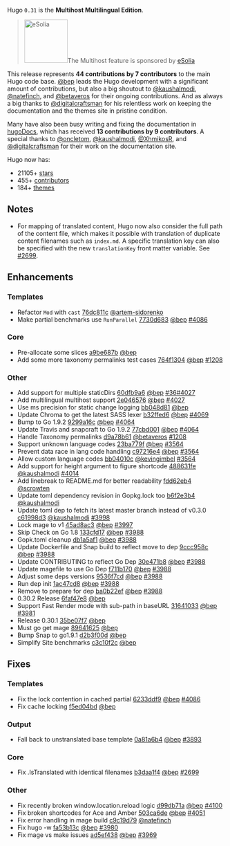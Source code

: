 Hugo `0.31` is the **Multihost Multilingual Edition**.

> <img src="https://esolia.com/img/eSolia-Logo-Flat-2015.svg" alt="eSolia" width="100px" />The Multihost feature is sponsored by [eSolia](https://esolia.com/) 

This release represents **44 contributions by 7 contributors** to the main Hugo code base.
[@bep](https://github.com/bep) leads the Hugo development with a significant amount of contributions, but also a big shoutout to [@kaushalmodi](https://github.com/kaushalmodi), [@natefinch](https://github.com/natefinch), and [@betaveros](https://github.com/betaveros) for their ongoing contributions.
And as always a big thanks to [@digitalcraftsman](https://github.com/digitalcraftsman) for his relentless work on keeping the documentation and the themes site in pristine condition.

Many have also been busy writing and fixing the documentation in [hugoDocs](https://github.com/gohugoio/hugoDocs), 
which has received **13 contributions by 9 contributors**. A special thanks to [@oncletom](https://github.com/oncletom), [@kaushalmodi](https://github.com/kaushalmodi), [@XhmikosR](https://github.com/XhmikosR), and [@digitalcraftsman](https://github.com/digitalcraftsman) for their work on the documentation site.


Hugo now has:

* 21105+ [stars](https://github.com/gohugoio/hugo/stargazers)
* 455+ [contributors](https://github.com/gohugoio/hugo/graphs/contributors)
* 184+ [themes](http://themes.gohugo.io/)

## Notes

* For mapping of translated content, Hugo now also consider the full path of the content file, which makes it possible with translation of duplicate content filenames such as `index.md`. A specific translation key can also be specified with the new `translationKey` front matter variable. See [#2699](https://github.com/gohugoio/hugo/issues/2699).


## Enhancements

### Templates

* Refactor `Mod` with `cast` [76dc811c](https://github.com/gohugoio/hugo/commit/76dc811c6539b2ed8b4d3b22693e5088b9f6ecfe) [@artem-sidorenko](https://github.com/artem-sidorenko) 
* Make partial benchmarks use `RunParallel` [7730d683](https://github.com/gohugoio/hugo/commit/7730d683e8b030c64c5f986b8166c8e65b777ab3) [@bep](https://github.com/bep) [#4086](https://github.com/gohugoio/hugo/issues/4086)


### Core

* Pre-allocate some slices [a9be687b](https://github.com/gohugoio/hugo/commit/a9be687b81df01c7343f78f0d3760042f467baa4) [@bep](https://github.com/bep) 
* Add some more taxonomy permalinks test cases [764f1304](https://github.com/gohugoio/hugo/commit/764f1304e1383ae03c2eb07cf599774700816465) [@bep](https://github.com/bep) [#1208](https://github.com/gohugoio/hugo/issues/1208)

### Other

* Add support for multiple staticDirs [60dfb9a6](https://github.com/gohugoio/hugo/commit/60dfb9a6e076200ab3ca3fd30e34bb3c14e0a893) [@bep](https://github.com/bep) [#36](https://github.com/gohugoio/hugo/issues/36)[#4027](https://github.com/gohugoio/hugo/issues/4027)
* Add multilingual multihost support [2e046576](https://github.com/gohugoio/hugo/commit/2e0465764b5dacc511b977b1c9aa07324ad0ee9c) [@bep](https://github.com/bep) [#4027](https://github.com/gohugoio/hugo/issues/4027)
* Use ms precision for static change logging [bb048d81](https://github.com/gohugoio/hugo/commit/bb048d811d3977adb10656335cd339cd8c945a25) [@bep](https://github.com/bep) 
* Update Chroma to get the latest SASS lexer [b32ffed6](https://github.com/gohugoio/hugo/commit/b32ffed6abc67646cad89e163846f3ffef29cec8) [@bep](https://github.com/bep) [#4069](https://github.com/gohugoio/hugo/issues/4069)
* Bump to Go 1.9.2 [9299a16c](https://github.com/gohugoio/hugo/commit/9299a16c9952a284d3ac3f31d2662f1812f77768) [@bep](https://github.com/bep) [#4064](https://github.com/gohugoio/hugo/issues/4064)
* Update Travis and snapcraft to Go 1.9.2 [77cbd001](https://github.com/gohugoio/hugo/commit/77cbd001ff6b2e0aaa48566ef2af49ca68e19af9) [@bep](https://github.com/bep) [#4064](https://github.com/gohugoio/hugo/issues/4064)
* Handle Taxonomy permalinks [d9a78b61](https://github.com/gohugoio/hugo/commit/d9a78b61adefe8e1803529f4774185874af85148) [@betaveros](https://github.com/betaveros) [#1208](https://github.com/gohugoio/hugo/issues/1208)
* Support unknown language codes [23ba779f](https://github.com/gohugoio/hugo/commit/23ba779fab90ce45cddd68b4f49a2515ce6d4878) [@bep](https://github.com/bep) [#3564](https://github.com/gohugoio/hugo/issues/3564)
* Prevent data race in lang code handling [c97216e4](https://github.com/gohugoio/hugo/commit/c97216e4f0f3021b12cd3803e512393be569c886) [@bep](https://github.com/bep) [#3564](https://github.com/gohugoio/hugo/issues/3564)
* Allow custom language codes [bb04010c](https://github.com/gohugoio/hugo/commit/bb04010cbfd92837685f98c3e0f5362ba00ce487) [@kevingimbel](https://github.com/kevingimbel) [#3564](https://github.com/gohugoio/hugo/issues/3564)
* Add support for height argument to figure shortcode [488631fe](https://github.com/gohugoio/hugo/commit/488631fe0abc3667355345c7eb98ba7a2204deb5) [@kaushalmodi](https://github.com/kaushalmodi) [#4014](https://github.com/gohugoio/hugo/issues/4014)
* Add linebreak to README.md for better readability [fdd62eb4](https://github.com/gohugoio/hugo/commit/fdd62eb4c3dab9229ae4b7aeae45832961f6e168) [@scrowten](https://github.com/scrowten) 
* Update toml dependency revision in Gopkg.lock too [b6f2e3b4](https://github.com/gohugoio/hugo/commit/b6f2e3b4382de83479bfcf91321b7ee3a758b141) [@kaushalmodi](https://github.com/kaushalmodi) 
* Update toml dep to fetch its latest master branch instead of v0.3.0 [c61998d3](https://github.com/gohugoio/hugo/commit/c61998d3ac2e9c2756ba72d2e7381638cbe01a1f) [@kaushalmodi](https://github.com/kaushalmodi) [#3998](https://github.com/gohugoio/hugo/issues/3998)
* Lock mage to v1 [45ad8ac3](https://github.com/gohugoio/hugo/commit/45ad8ac381ab71aec6f62bc0842934b8bdecd9d7) [@bep](https://github.com/bep) [#3997](https://github.com/gohugoio/hugo/issues/3997)
* Skip Check on Go 1.8 [133cfd17](https://github.com/gohugoio/hugo/commit/133cfd1710f2558b93444e0b3866010b5fba21c7) [@bep](https://github.com/bep) [#3988](https://github.com/gohugoio/hugo/issues/3988)
* Gopk.toml cleanup [db1a5af1](https://github.com/gohugoio/hugo/commit/db1a5af15db75dbdf64697c5c31d919bac3acc41) [@bep](https://github.com/bep) [#3988](https://github.com/gohugoio/hugo/issues/3988)
* Update Dockerfile and Snap build to reflect move to dep [9ccc958c](https://github.com/gohugoio/hugo/commit/9ccc958ce7d563fe344c310da37284548ac3a70a) [@bep](https://github.com/bep) [#3988](https://github.com/gohugoio/hugo/issues/3988)
* Update CONTRIBUTING to reflect Go Dep [30e471b8](https://github.com/gohugoio/hugo/commit/30e471b8c66f43b2505ba4a303b5cacb4a5f3af3) [@bep](https://github.com/bep) [#3988](https://github.com/gohugoio/hugo/issues/3988)
* Update magefile to use Go Dep [f711b170](https://github.com/gohugoio/hugo/commit/f711b170e4bb286ffa544dfdb48cff4e8f74497f) [@bep](https://github.com/bep) [#3988](https://github.com/gohugoio/hugo/issues/3988)
* Adjust some deps versions [9536f7cd](https://github.com/gohugoio/hugo/commit/9536f7cd05c745cff51d23de696d92c3ae4bcfa9) [@bep](https://github.com/bep) [#3988](https://github.com/gohugoio/hugo/issues/3988)
* Run dep init [1ac47cd8](https://github.com/gohugoio/hugo/commit/1ac47cd88a52e9789c2ab2c72aa8c50ad3a828c3) [@bep](https://github.com/bep) [#3988](https://github.com/gohugoio/hugo/issues/3988)
* Remove to prepare for dep [ba0b22ef](https://github.com/gohugoio/hugo/commit/ba0b22ef4491fa70b9f4fc9b091a5192a7eed59f) [@bep](https://github.com/bep) [#3988](https://github.com/gohugoio/hugo/issues/3988)
* 0.30.2 Release [6faf47e8](https://github.com/gohugoio/hugo/commit/6faf47e8ddf7b2922ddfcaf13b2ad0cedd1edfec) [@bep](https://github.com/bep) 
* Support Fast Render mode with sub-path in baseURL [31641033](https://github.com/gohugoio/hugo/commit/3164103310fbca1211cfa9ce4a5eb7437854b6ad) [@bep](https://github.com/bep) [#3981](https://github.com/gohugoio/hugo/issues/3981)
* Release 0.30.1 [35be07f7](https://github.com/gohugoio/hugo/commit/35be07f7c88f1a263500bcaf1a4ef8ef4dffaf9a) [@bep](https://github.com/bep) 
* Must go get mage [89641625](https://github.com/gohugoio/hugo/commit/89641625732bf811079aa2f039720922b9548f96) [@bep](https://github.com/bep) 
* Bump Snap to go1.9.1 [d2b3f00d](https://github.com/gohugoio/hugo/commit/d2b3f00df7cd601b0eed35d2594e016108765456) [@bep](https://github.com/bep) 
* Simplify Site benchmarks [c3c10f2c](https://github.com/gohugoio/hugo/commit/c3c10f2c7ce4ee11186f51161943efc8b37a28c9) [@bep](https://github.com/bep) 

## Fixes

### Templates

* Fix the lock contention in cached partial [6233ddf9](https://github.com/gohugoio/hugo/commit/6233ddf9d19b51f69c0c4a796d88732d1700e585) [@bep](https://github.com/bep) [#4086](https://github.com/gohugoio/hugo/issues/4086)
* Fix cache locking [f5ed04bd](https://github.com/gohugoio/hugo/commit/f5ed04bd4a2ba1a62482b381470f04aad98375f5) [@bep](https://github.com/bep) 

### Output

* Fall back to unstranslated base template [0a81a6b4](https://github.com/gohugoio/hugo/commit/0a81a6b4bae3de53aa9c179b855c671a2d30eec7) [@bep](https://github.com/bep) [#3893](https://github.com/gohugoio/hugo/issues/3893)

### Core

* Fix .IsTranslated  with identical filenames [b3daa1f4](https://github.com/gohugoio/hugo/commit/b3daa1f4bf1b84bcc5da028257ba609be74e3ecc) [@bep](https://github.com/bep) [#2699](https://github.com/gohugoio/hugo/issues/2699)

### Other

* Fix recently broken window.location.reload logic [d99db71a](https://github.com/gohugoio/hugo/commit/d99db71ab5a90246dce729ca802e4cd88b01ba3c) [@bep](https://github.com/bep) [#4100](https://github.com/gohugoio/hugo/issues/4100)
* Fix broken shortcodes for Ace and Amber [503ca6de](https://github.com/gohugoio/hugo/commit/503ca6de6ceb0b4af533f9efeff917d6f3871278) [@bep](https://github.com/bep) [#4051](https://github.com/gohugoio/hugo/issues/4051)
* Fix error handling in mage build [c9c19d79](https://github.com/gohugoio/hugo/commit/c9c19d794537cf76ff281788c3d6cf5f2beac54d) [@natefinch](https://github.com/natefinch) 
* Fix hugo -w [fa53b13c](https://github.com/gohugoio/hugo/commit/fa53b13ca0ffb1db6ed20f5353661d3f8a5fd455) [@bep](https://github.com/bep) [#3980](https://github.com/gohugoio/hugo/issues/3980)
* Fix mage vs make issues [ad5ef438](https://github.com/gohugoio/hugo/commit/ad5ef438380d6ecba93b9b01a7893d450f652f72) [@bep](https://github.com/bep) [#3969](https://github.com/gohugoio/hugo/issues/3969)





